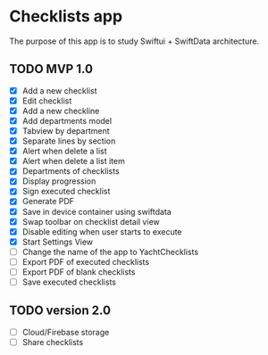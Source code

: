 #  Checklists app

The purpose of this app is to study Swiftui + SwiftData architecture. 

## TODO MVP 1.0

- [x] Add a new checklist
- [x] Edit checklist
- [x] Add a new checkline
- [x] Add departments model
- [x] Tabview by department
- [x] Separate lines by section
- [x] Alert when delete a list
- [x] Alert when delete a list item
- [x] Departments of checklists
- [x] Display progression
- [x] Sign executed checklist
- [x] Generate PDF
- [x] Save in device container using swiftdata
- [x] Swap toolbar on checklist detail view
- [x] Disable editing when user starts to execute
- [x] Start Settings View
- [ ] Change the name of the app to YachtChecklists
- [ ] Export PDF of executed checklists
- [ ] Export PDF of blank checklists
- [ ] Save executed checklists

## TODO version 2.0

- [ ] Cloud/Firebase storage
- [ ] Share checklists
